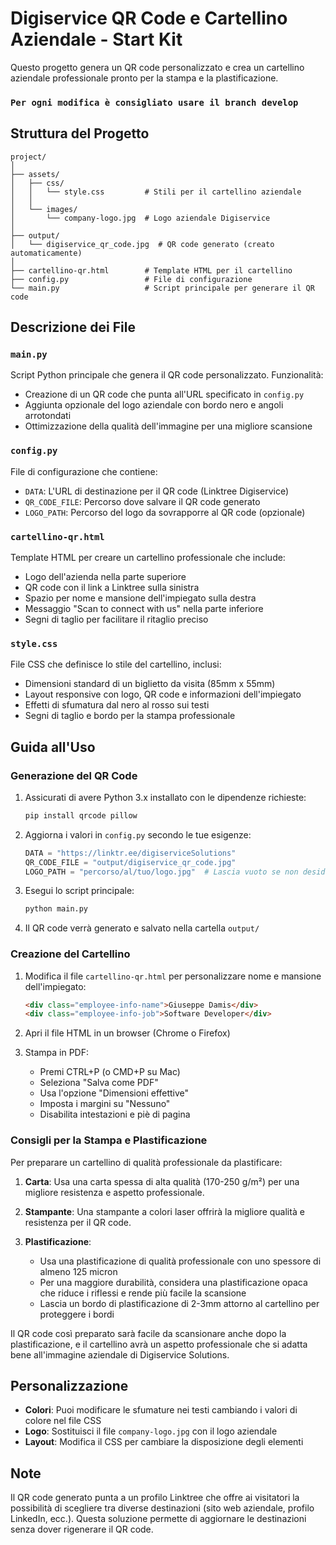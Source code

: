 # Digiservice QR Code e Cartellino Aziendale - Start Kit

Questo progetto genera un QR code personalizzato e crea un cartellino aziendale professionale pronto per la stampa e la plastificazione.

### `Per ogni modifica è consigliato usare il branch develop`

## Struttura del Progetto

```
project/
│
├── assets/
│   ├── css/
│   │   └── style.css         # Stili per il cartellino aziendale
│   │
│   └── images/
│       └── company-logo.jpg  # Logo aziendale Digiservice
│
├── output/
│   └── digiservice_qr_code.jpg  # QR code generato (creato automaticamente)
│
├── cartellino-qr.html        # Template HTML per il cartellino
├── config.py                 # File di configurazione
└── main.py                   # Script principale per generare il QR code
```

## Descrizione dei File

### `main.py`
Script Python principale che genera il QR code personalizzato. Funzionalità:
- Creazione di un QR code che punta all'URL specificato in `config.py`
- Aggiunta opzionale del logo aziendale con bordo nero e angoli arrotondati
- Ottimizzazione della qualità dell'immagine per una migliore scansione

### `config.py`
File di configurazione che contiene:
- `DATA`: L'URL di destinazione per il QR code (Linktree Digiservice)
- `QR_CODE_FILE`: Percorso dove salvare il QR code generato
- `LOGO_PATH`: Percorso del logo da sovrapporre al QR code (opzionale)

### `cartellino-qr.html`
Template HTML per creare un cartellino professionale che include:
- Logo dell'azienda nella parte superiore
- QR code con il link a Linktree sulla sinistra
- Spazio per nome e mansione dell'impiegato sulla destra
- Messaggio "Scan to connect with us" nella parte inferiore
- Segni di taglio per facilitare il ritaglio preciso

### `style.css`
File CSS che definisce lo stile del cartellino, inclusi:
- Dimensioni standard di un biglietto da visita (85mm x 55mm)
- Layout responsive con logo, QR code e informazioni dell'impiegato
- Effetti di sfumatura dal nero al rosso sui testi
- Segni di taglio e bordo per la stampa professionale

## Guida all'Uso

### Generazione del QR Code

1. Assicurati di avere Python 3.x installato con le dipendenze richieste:
   ```bash
   pip install qrcode pillow
   ```

2. Aggiorna i valori in `config.py` secondo le tue esigenze:
   ```python
   DATA = "https://linktr.ee/digiserviceSolutions"
   QR_CODE_FILE = "output/digiservice_qr_code.jpg"
   LOGO_PATH = "percorso/al/tuo/logo.jpg"  # Lascia vuoto se non desideri un logo
   ```

3. Esegui lo script principale:
   ```bash
   python main.py
   ```

4. Il QR code verrà generato e salvato nella cartella `output/`

### Creazione del Cartellino

1. Modifica il file `cartellino-qr.html` per personalizzare nome e mansione dell'impiegato:
   ```html
   <div class="employee-info-name">Giuseppe Damis</div>
   <div class="employee-info-job">Software Developer</div>
   ```

2. Apri il file HTML in un browser (Chrome o Firefox)

3. Stampa in PDF:
   - Premi CTRL+P (o CMD+P su Mac)
   - Seleziona "Salva come PDF"
   - Usa l'opzione "Dimensioni effettive"
   - Imposta i margini su "Nessuno"
   - Disabilita intestazioni e piè di pagina

### Consigli per la Stampa e Plastificazione

Per preparare un cartellino di qualità professionale da plastificare:

1. **Carta**: Usa una carta spessa di alta qualità (170-250 g/m²) per una migliore resistenza e aspetto professionale.

2. **Stampante**: Una stampante a colori laser offrirà la migliore qualità e resistenza per il QR code.

3. **Plastificazione**: 
   - Usa una plastificazione di qualità professionale con uno spessore di almeno 125 micron
   - Per una maggiore durabilità, considera una plastificazione opaca che riduce i riflessi e rende più facile la scansione
   - Lascia un bordo di plastificazione di 2-3mm attorno al cartellino per proteggere i bordi

Il QR code così preparato sarà facile da scansionare anche dopo la plastificazione, e il cartellino avrà un aspetto professionale che si adatta bene all'immagine aziendale di Digiservice Solutions.

## Personalizzazione

- **Colori**: Puoi modificare le sfumature nei testi cambiando i valori di colore nel file CSS
- **Logo**: Sostituisci il file `company-logo.jpg` con il logo aziendale
- **Layout**: Modifica il CSS per cambiare la disposizione degli elementi

## Note

Il QR code generato punta a un profilo Linktree che offre ai visitatori la possibilità di scegliere tra diverse destinazioni (sito web aziendale, profilo LinkedIn, ecc.). Questa soluzione permette di aggiornare le destinazioni senza dover rigenerare il QR code.
